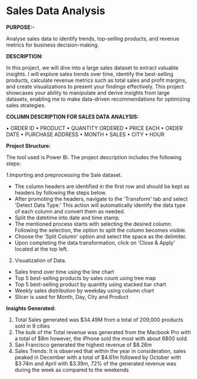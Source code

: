 # Sales Data Analysis 

 **PURPOSE:-**
 
Analyse sales data to identify trends, top-selling products, and revenue metrics for business 
decision-making. 

**DESCRIPTION:** 

In this project, we will dive into a large sales dataset to extract valuable insights. I will 
explore sales trends over time, identify the best-selling products, calculate revenue metrics 
such as total sales and profit margins, and create visualizations to present your findings 
effectively. This project showcases your ability to manipulate and derive insights from large 
datasets, enabling me to make data-driven recommendations for optimizing sales 
strategies. 

**COLUMN DESCRIPTION FOR SALES DATA ANALYSIS:** 

• ORDER ID • PRODUCT • QUANTITY ORDERED • PRICE EACH • ORDER DATE • PURCHASE ADDRESS • MONTH • SALES • CITY • HOUR 

**Project Structure:** 

The tool used is Power Bi. The project description includes the following steps: 

1.Importing and preprocessing the Sale dataset.

* The column headers are identified in the first row and should be kept as headers by following the steps below.
* After promoting the headers, navigate to the 'Transform' tab and select 'Detect Data Type.' This action will automatically identify the data type of each column and 
convert them as needed.
* Split the datetime into date and time stamp.
* The mentioned process starts with selecting the desired column. Following the selection, the option to split the column becomes visible.
* Choose the 'Split Column' option and select the space as the delimiter.
* Upon completing the data transformation, click on 'Close & Apply' located at the top left.
 
2. Visualization of Data.
 
* Sales trend over time using the line chart 
* Top 5 best-selling products by sales count using tree map 
* Top 5 best-selling product by quantity using stacked bar chart 
* Weekly sales distribution by weekday using column chart 
* Slicer is used for Month, Day, City and Product
 
**Insights Generated:**

1. Total Sales generated was $34.49M from a total of 209,000 products sold in 9 cities 
2. The bulk of the Total revenue was generated from the Macbook Pro with a total of 
$8m however, the iPhone sold the most with about 6800 sold. 
3. San Francisco generated the highest revenue of $8.26m 
4. Sales Trends: It is observed that within the year in consideration, sales peaked in 
December with a total of $4.61m followed by October with $3.74m and April with 
$3.39m, 72% of the generated revenue was during the week as compared to the 
weekends 
